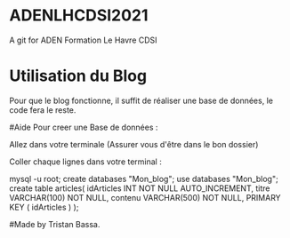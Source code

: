 # ADENLHCDSI2021
A git for ADEN Formation Le Havre CDSI

# Utilisation du Blog
Pour que le blog fonctionne, il suffit de réaliser une base de données, le code fera le reste.

#Aide
Pour creer une Base de données :

Allez dans votre terminale (Assurer vous d'être dans le bon dossier)

Coller chaque lignes dans votre terminal :

mysql -u root;
create databases "Mon_blog";
use databases "Mon_blog";
create table articles(
   idArticles INT NOT NULL AUTO_INCREMENT,
   titre VARCHAR(100) NOT NULL,
   contenu VARCHAR(500) NOT NULL,
   PRIMARY KEY ( idArticles )
);

#Made by Tristan Bassa.

